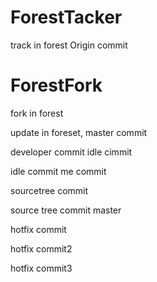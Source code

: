 # ForestTacker
track in forest
Origin commit
# ForestFork
fork in forest

update in foreset, master commit

developer commit
idle cimmit

idle commit
me commit


sourcetree commit

source tree commit master

hotfix commit

hotfix commit2

hotfix commit3
